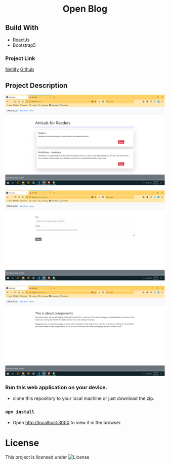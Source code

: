 <h1 align="center">Open Blog</h1>

## Build With

- ReactJs
- Bootstrap5

### Project Link

[Netlify](https://openblog22.netlify.app)
[Github](https://github.com/Niikpatil/open_blog)

## Project Description

![screen shot](https://github.com/Niikpatil/open_blog/blob/master/public/project_pics/Articles.png)

![screen shot](https://github.com/Niikpatil/open_blog/blob/master/public/project_pics/Write_blog.png)

![screen shot](https://github.com/Niikpatil/open_blog/blob/master/public/project_pics/About.png)

### Run this web application on your device.

- clone this repository to your local machine or just download the zip.

### `npm install`

- Open [http://localhost:3000](http://localhost:3000) to view it in the browser.


# License

This project is licensed under
<img src="https://
poser.pugx.org/laravel/framework/license.svg" alt="License">
